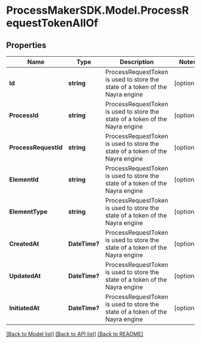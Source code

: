 
# ProcessMakerSDK.Model.ProcessRequestTokenAllOf

## Properties

Name | Type | Description | Notes
------------ | ------------- | ------------- | -------------
**Id** | **string** | ProcessRequestToken is used to store the state of a token of the Nayra engine | [optional] 
**ProcessId** | **string** | ProcessRequestToken is used to store the state of a token of the Nayra engine | [optional] 
**ProcessRequestId** | **string** | ProcessRequestToken is used to store the state of a token of the Nayra engine | [optional] 
**ElementId** | **string** | ProcessRequestToken is used to store the state of a token of the Nayra engine | [optional] 
**ElementType** | **string** | ProcessRequestToken is used to store the state of a token of the Nayra engine | [optional] 
**CreatedAt** | **DateTime?** | ProcessRequestToken is used to store the state of a token of the Nayra engine | [optional] 
**UpdatedAt** | **DateTime?** | ProcessRequestToken is used to store the state of a token of the Nayra engine | [optional] 
**InitiatedAt** | **DateTime?** | ProcessRequestToken is used to store the state of a token of the Nayra engine | [optional] 

[[Back to Model list]](../README.md#documentation-for-models)
[[Back to API list]](../README.md#documentation-for-api-endpoints)
[[Back to README]](../README.md)

